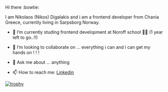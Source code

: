  Hi there :bowtie:
 
 I am Nikolaos (Nikos) Digalakis and i am a frontend developer from Chania Greece, currently living in Sarpsborg Norway.
 
 - 🌱 I’m currently studing frontend development at Noroff school 👋👋 (1 year left to go..!!)
 
 - 👯 I’m looking to collaborate on ... everything i can and i can get my hands on ! ! !

 - 💬 Ask me about ... anything
 
 - 📫 How to reach me: [Linkedin](https://www.linkedin.com/in/nikos-digalakis-588558209/)
 
 
 
<!--
**NikosDig/NikosDig** is a ✨ _special_ ✨ repository because its `README.md` (this file) appears on your GitHub profile.

Here are some ideas to get you started:

- 🔭 I’m currently working ... here and there
- 🌱 I’m currently studing frontend development at Noroff school 👋👋
- 👯 I’m looking to collaborate on ...
- 🤔 I’m looking for help with ...
- 💬 Ask me about ...
- 📫 How to reach me: ...
- 😄 Pronouns: ...
- ⚡ Fun fact: ...
-->


[![trophy](https://github-profile-trophy.vercel.app/?username=NikosDig&theme=onedark)](https://github.com/ryo-ma/github-profile-trophy)
